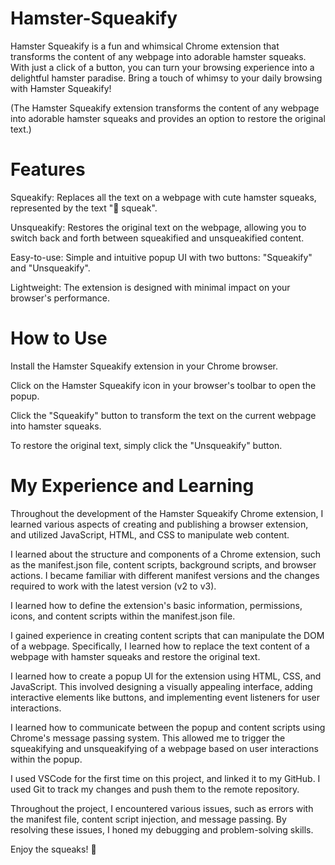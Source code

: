 # Hamster-Squeakify
Hamster Squeakify is a fun and whimsical Chrome extension that transforms the content of any webpage into adorable hamster squeaks. With just a click of a button, you can turn your browsing experience into a delightful hamster paradise.  Bring a touch of whimsy to your daily browsing with Hamster Squeakify!

(The Hamster Squeakify extension transforms the content of any webpage into adorable hamster squeaks and provides an option to restore the original text.)

# Features

Squeakify: Replaces all the text on a webpage with cute hamster squeaks, represented by the text "🐹 squeak".

Unsqueakify: Restores the original text on the webpage, allowing you to switch back and forth between squeakified and unsqueakified content.

Easy-to-use: Simple and intuitive popup UI with two buttons: "Squeakify" and "Unsqueakify".

Lightweight: The extension is designed with minimal impact on your browser's performance.

# How to Use

Install the Hamster Squeakify extension in your Chrome browser.

Click on the Hamster Squeakify icon in your browser's toolbar to open the popup.

Click the "Squeakify" button to transform the text on the current webpage into hamster squeaks.

To restore the original text, simply click the "Unsqueakify" button.

# My Experience and Learning

Throughout the development of the Hamster Squeakify Chrome extension, I learned various aspects of creating and publishing a browser extension, and utilized JavaScript, HTML, and CSS to manipulate web content. 

I learned about the structure and components of a Chrome extension, such as the manifest.json file, content scripts, background scripts, and browser actions. I became familiar with different manifest versions and the changes required to work with the latest version (v2 to v3).

I learned how to define the extension's basic information, permissions, icons, and content scripts within the manifest.json file.

I gained experience in creating content scripts that can manipulate the DOM of a webpage. Specifically, I learned how to replace the text content of a webpage with hamster squeaks and restore the original text.

I learned how to create a popup UI for the extension using HTML, CSS, and JavaScript. This involved designing a visually appealing interface, adding interactive elements like buttons, and implementing event listeners for user interactions.

I learned how to communicate between the popup and content scripts using Chrome's message passing system. This allowed me to trigger the squeakifying and unsqueakifying of a webpage based on user interactions within the popup.

I used VSCode for the first time on this project, and linked it to my GitHub.  I used Git to track my changes and push them to the remote repository.

Throughout the project, I encountered various issues, such as errors with the manifest file, content script injection, and message passing. By resolving these issues, I honed my debugging and problem-solving skills.

Enjoy the squeaks! 🐹

